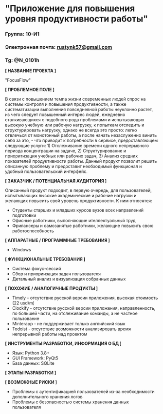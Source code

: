 # "Приложение для повышения уровня продуктивности работы"

### Группа: 10-И1
### Электронная почта: rustynk57@gmail.com
### Tg: @N_0101h


**[ НАЗВАНИЕ ПРОЕКТА ]**

"FocusFlow"

**[ ПРОБЛЕМНОЕ ПОЛЕ ]**

В связи с повышением темпа жизни современных людей спрос на системы контроля и повышения продуктивности, а также систематизации выполнения повседневной работы неуклонно растет, из чего следует повышенный интерес людей, ежедневно сталкивающихся с подобного рода проблемами и испытывающих высокую учебную или рабочую нагрузку, к попыткам отследить и структурировать нагрузку, однако не всегда это просто: легко отвлечься от монотонный работы, а после начать незаслуженно винить себя за это, - что приводит к потребности в сервисе, предоставляющем следующие услуги: 1) Отслеживание времени одного непрерывного периода концентрации на задаче, 2) Структурирование и приоритизация учебных или рабочих задач, 3) Анализ средних показателей продуктивности работы. 
Данный продукт позволит решить описанную проблему и предоставит необходимый функционал и удобный пользовательский интерфейс.

**[ ЗАКАЗЧИК / ПОТЕНЦИАЛЬНАЯ АУДИТОРИЯ ]**

Описанный продукт подходит, в первую очередь, для пользователей, испытывающих высокие академические и рабочие нагрузки и желающих повысить свой уровень продуктивности. К ним относятся:

* Студенты старших и младших курсов вузов всех направлений подготовки
* Офисные работники, выполняющие ителлектуальный труд
* Фрилансеры и самозанятые работники, желающие повысить свою работоспособность

**[ АППАРАТНЫЕ / ПРОГРАММНЫЕ ТРЕБОВАНИЯ ]** 

* Windows 

**[ ФУНКЦИОНАЛЬНЫЕ ТРЕБОВАНИЯ ]**

* Система фокус-сессий
* Сбор и приориизация задач пользователя
* Детальный анализ и визуализация собранных данных

**[ ПОХОЖИЕ / АНАЛОГИЧНЫЕ ПРОДУКТЫ ]**

* Timely - отсутствие русской версии приложения, высокая стоимость (22 usd/m)
* Clockify - отсутствие русской версии приложения, направленность, по большей части, на отслеживание команды, а не частное пользование
* Minterapp - не поддерживает только английский язык
* Todoist - отсутствие возможности анализировать время непрерывной работы над проектом

**[ ИНСТРУМЕНТЫ РАЗРАБОТКИ, ИНФОРМАЦИЯ О БД ]**

* Язык: Python 3.8+
* GUI Framework: PyQt5
* База данных: SQLite

**[ ЭТАПЫ РАЗРАБОТКИ ]**



**[ ВОЗМОЖНЫЕ РИСКИ ]**

* Проблемы с аутентификацией пользователей из-за необходимости дополнительного хранения логов
* Проблемы с безопасностью системы хранения данных пользователя
